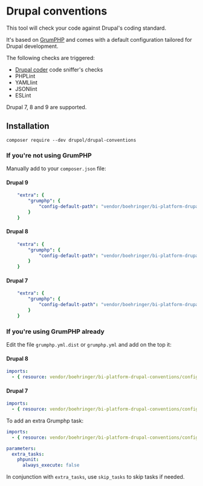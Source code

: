 # Drupal conventions

This tool will check your code against Drupal's coding standard.

It's based on [GrumPHP](https://github.com/phpro/grumphp) and comes with a default configuration tailored for Drupal development.

The following checks are triggered:
* [Drupal coder](https://www.drupal.org/project/coder) code sniffer's checks
* PHPLint
* YAMLlint
* JSONlint
* ESLint

Drupal 7, 8 and 9 are supported.

## Installation

```shell
composer require --dev drupol/drupal-conventions
```

### If you're not using GrumPHP

Manually add to your `composer.json` file:

#### Drupal 9
```yaml
    "extra": {
        "grumphp": {
            "config-default-path": "vendor/boehringer/bi-platform-drupal-conventions/config/drupal9/grumphp.yml"
        }
    }
```

#### Drupal 8
```yaml
    "extra": {
        "grumphp": {
            "config-default-path": "vendor/boehringer/bi-platform-drupal-conventions/config/drupal8/grumphp.yml"
        }
    }
```
#### Drupal 7
```yaml
    "extra": {
        "grumphp": {
            "config-default-path": "vendor/boehringer/bi-platform-drupal-conventions/config/drupal7/grumphp.yml"
        }
    }
```

### If you're using GrumPHP already

Edit the file `grumphp.yml.dist` or `grumphp.yml` and add on the top it:

#### Drupal 8
```yaml
imports:
  - { resource: vendor/boehringer/bi-platform-drupal-conventions/config/drupal8/grumphp.yml }
```
#### Drupal 7
```yaml
imports:
  - { resource: vendor/boehringer/bi-platform-drupal-conventions/config/drupal7/grumphp.yml }
```

To add an extra Grumphp task:

```yaml
imports:
  - { resource: vendor/boehringer/bi-platform-drupal-conventions/config/drupal7/grumphp.yml }

parameters:
  extra_tasks:
    phpunit:
      always_execute: false
```

In conjunction with `extra_tasks`, use `skip_tasks` to skip tasks if needed.
